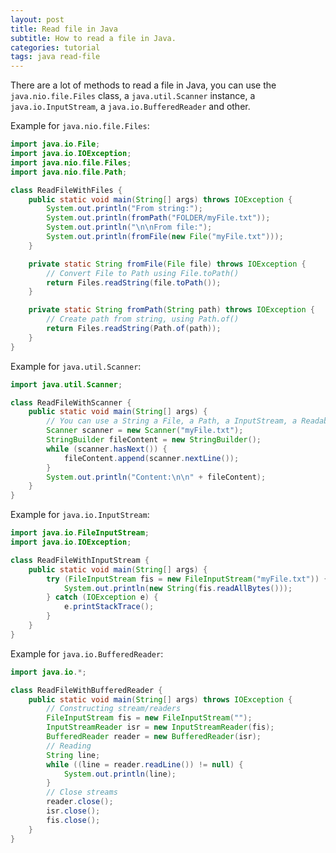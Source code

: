 ```yaml
---
layout: post
title: Read file in Java
subtitle: How to read a file in Java.
categories: tutorial
tags: java read-file
---
```


There are a lot of methods to read a file in Java, you can use the ``java.nio.file.Files`` class,
a ``java.util.Scanner`` instance, a ``java.io.InputStream``, a ``java.io.BufferedReader`` and other.

Example for ``java.nio.file.Files``:

```java
import java.io.File;
import java.io.IOException;
import java.nio.file.Files;
import java.nio.file.Path;

class ReadFileWithFiles {
    public static void main(String[] args) throws IOException {
        System.out.println("From string:");
        System.out.println(fromPath("FOLDER/myFile.txt"));
        System.out.println("\n\nFrom file:");
        System.out.println(fromFile(new File("myFile.txt")));
    }

    private static String fromFile(File file) throws IOException {
        // Convert File to Path using File.toPath()
        return Files.readString(file.toPath());
    }

    private static String fromPath(String path) throws IOException {
        // Create path from string, using Path.of()
        return Files.readString(Path.of(path));
    }
}
```

Example for ``java.util.Scanner``:

```java
import java.util.Scanner;

class ReadFileWithScanner {
    public static void main(String[] args) {
        // You can use a String a File, a Path, a InputStream, a Readable or a ReadableByteChannel.
        Scanner scanner = new Scanner("myFile.txt");
        StringBuilder fileContent = new StringBuilder();
        while (scanner.hasNext()) {
            fileContent.append(scanner.nextLine());
        }
        System.out.println("Content:\n\n" + fileContent);
    }
}
```

Example for ``java.io.InputStream``:

```java
import java.io.FileInputStream;
import java.io.IOException;

class ReadFileWithInputStream {
    public static void main(String[] args) {
        try (FileInputStream fis = new FileInputStream("myFile.txt")) {
            System.out.println(new String(fis.readAllBytes()));
        } catch (IOException e) {
            e.printStackTrace();
        }
    }
}
```

Example for ``java.io.BufferedReader``:

```java
import java.io.*;

class ReadFileWithBufferedReader {
    public static void main(String[] args) throws IOException {
        // Constructing stream/readers
        FileInputStream fis = new FileInputStream("");
        InputStreamReader isr = new InputStreamReader(fis);
        BufferedReader reader = new BufferedReader(isr);
        // Reading
        String line;
        while ((line = reader.readLine()) != null) {
            System.out.println(line);
        }
        // Close streams
        reader.close();
        isr.close();
        fis.close();
    }
}
```

